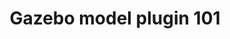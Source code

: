 ---
layout: post
title: Gazebo model plugin 101
categories: gazebo
tags: [plugin]
image: plug.png
description: Show gazebo model plugin basic and how to used it
public: true
---